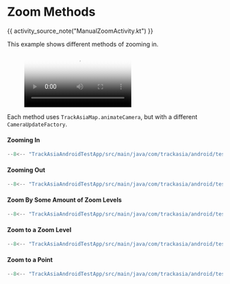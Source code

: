 # Zoom Methods

{{ activity_source_note("ManualZoomActivity.kt") }}

This example shows different methods of zooming in.

<figure markdown="span">
  <video controls width="250" poster="https://dwxvn1oqw6mkc.cloudfront.net/android-documentation-resources/zoom_methods_thumbnail.jpg">
    <source src="https://dwxvn1oqw6mkc.cloudfront.net/android-documentation-resources/zoom_methods.mp4" />
  </video>
</figure>

Each method uses `TrackAsiaMap.animateCamera`, but with a different `CameraUpdateFactory`.

#### Zooming In

```kotlin
--8<-- "TrackAsiaAndroidTestApp/src/main/java/com/trackasia/android/testapp/activity/camera/ManualZoomActivity.kt:zoomIn"
```

#### Zooming Out

```kotlin
--8<-- "TrackAsiaAndroidTestApp/src/main/java/com/trackasia/android/testapp/activity/camera/ManualZoomActivity.kt:zoomOut"
```

#### Zoom By Some Amount of Zoom Levels

```kotlin
--8<-- "TrackAsiaAndroidTestApp/src/main/java/com/trackasia/android/testapp/activity/camera/ManualZoomActivity.kt:zoomBy"
```

#### Zoom to a Zoom Level

```kotlin
--8<-- "TrackAsiaAndroidTestApp/src/main/java/com/trackasia/android/testapp/activity/camera/ManualZoomActivity.kt:zoomTo"
```

#### Zoom to a Point

```kotlin
--8<-- "TrackAsiaAndroidTestApp/src/main/java/com/trackasia/android/testapp/activity/camera/ManualZoomActivity.kt:zoomToPoint"
```
